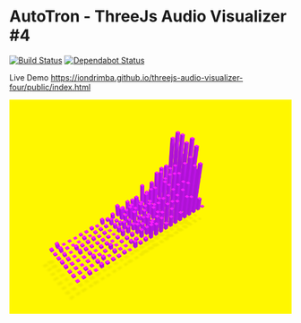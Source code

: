 # AutoTron - ThreeJs Audio Visualizer #4
[![Build Status](https://travis-ci.org/iondrimba/threejs-audio-visualizer-four.svg?branch=master)](https://travis-ci.org/iondrimba/threejs-audio-visualizer-four) [![Dependabot Status](https://api.dependabot.com/badges/status?host=github&repo=iondrimba/threejs-audio-visualizer-four)](https://dependabot.com)

Live Demo https://iondrimba.github.io/threejs-audio-visualizer-four/public/index.html

![App](https://raw.githubusercontent.com/iondrimba/images/master/autotron.PNG)
